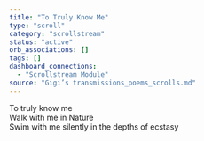 ```yaml
---
title: "To Truly Know Me"
type: "scroll"
category: "scrollstream"
status: "active"
orb_associations: []
tags: []
dashboard_connections:
  - "Scrollstream Module"
source: "Gigi’s transmissions_poems_scrolls.md"
---
```


To truly know me  
Walk with me in Nature  
Swim with me silently in the depths of ecstasy